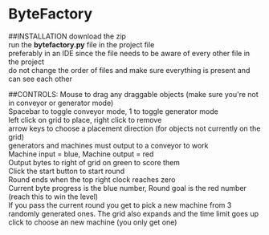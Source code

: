 # ByteFactory
##INSTALLATION
download the zip  
run the __bytefactory.py__ file in the project file  
preferably in an IDE since the file needs to be aware of every other file in the project  
do not change the order of files and make sure everything is present and can see each other  

##CONTROLS:
Mouse to drag any draggable objects (make sure you're not in conveyor or generator mode)  
Spacebar to toggle conveyor mode, 1 to toggle generator mode  
left click on grid to place, right click to remove  
arrow keys to choose a placement direction (for objects not currently on the grid)  
generators and machines must output to a conveyor to work  
Machine input = blue, Machine output = red  
Output bytes to right of grid on green to score them  
Click the start button to start round  
Round ends when the top right clock reaches zero  
Current byte progress is the blue number, Round goal is the red number (reach this to win the level)  
If you pass the current round you get to pick a new machine from 3 randomly generated ones. The grid also expands and the time limit goes up  
click to choose an new machine (you only get one)
